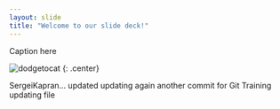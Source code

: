 ```yaml
---
layout: slide
title: "Welcome to our slide deck!"
---
```


Caption here

![dodgetocat](https://octodex.github.com/images/dodgetocat_v2.png)
{: .center}


SergeiKapran...
updated
updating again 
another commit 
for Git Training 
updating file




